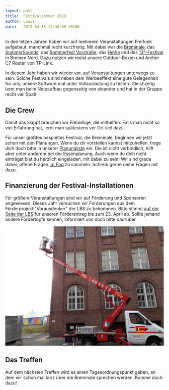 ```yaml
---
layout: post
title:  Festivalsommer 2019
author: Louis
date:   2019-04-18 12:30:00 +0200
---
```

In den letzen Jahren haben wir auf mehreren Veranstaltungen Freifunk aufgebaut,
 manchmal recht kurzfristig.
Mit dabei war die [Breminale](/blog/2018/12/09/rueckblick-auf-die-breminale-2018.html),
 das [SummerSounds](/blog/2017/08/21/summersounds-2017.html),
 das [Sommerfest Vorstraße](/blog/2018/06/17/sommerfest-vorstraße.html),
 das [HeVie](/blog/2017/09/15/hevie.html)
 und das [13°-Festival](/blog/2018/11/06/13grad.html) in Bremen Nord. 
Dazu nutzen wir meist unsere Outdoor-Boxen und Archer C7 Router von TP-Link.

In diesem Jahr haben wir wieder vor, auf Veranstaltungen unterwegs zu sein.
Solche Festivals sind neben dem Werbeeffekt eine gute Gelegenheit für uns,
 unsere Software mal unter Vollauslastung zu testen.
Gleichzeitg lernt man beim Netzaufbau gegenseitig von einander und hat in der Gruppe recht viel Spaß.

## Die Crew
Damit das klappt brauchen wir Freiwillige,
 die mithelfen.
Falls man nicht so viel Erfahrung hat,
 lernt man spätestens vor Ort viel dazu.

Für unser größtes bespieltes Festival, die Breminale,
 beginnen wir jetzt schon mit den Planungen.
Wenn du dir vorstellen kannst mitzuhelfen,
 trage dich doch bitte in unserer [Planungliste](https://dudle.hackerspace-bremen.de/FFHB_Breminale_2019/) ein.
Die ist nicht verbindlich, hilft aber unter anderem bei der Essenplanung.
Auch wenn du dich nicht einträgst bist du herzlich eingeladen, mit dabei zu sein!
Wir sind grade dabei, offene Fragen [im Pad](https://hackmd.io/HPeyrnwxQD2Ny9fUaZoiKQ?view) zu sammeln.
 Schreib gerne deine Fragen mit dazu.

## Finanzierung der Festival-Installationen
Für größere Veranstaltungen sind wir auf Förderung und Sponsoren angewiesen.
Dieses Jahr versuchen wir Förderungen aus dem Förderprojekt "Vorausdenker" der LBS zu bekommen.
Bitte stimmt [auf der Seite der LBS](https://lbs-vorausdenker.de/contributors/geraetebeschaffung-fuer-freies-wlan-an-besonderen-punkten-und-fuer-festivals-projekt-breminale-2019/?item=1353) für unseren Förderantrag bis zum 23. April ab.
Sollte jemand andere Fördertöpfe kennen, informiert uns doch bitte dadrüber.

<a href="/blog/files/2018-11-07/blogpost13grad_2.jpg"><img src="/blog/files/2018-11-07/blogpost13grad_2.jpg" alt="Montage mit einer Hebebühne" style="max-height:400px"></a>

## Das Treffen
Auf dem nächsten Treffen wird es einen Tagesordnungspunkt geben, an dem wir schon mal kurz über die Breminale sprechen werden. Komme doch dazu!
